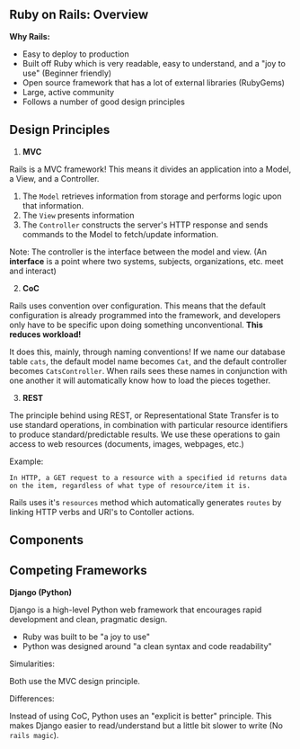 ## Ruby on Rails: Overview

**Why Rails:**

* Easy to deploy to production
* Built off Ruby which is very readable, easy to understand, and a "joy to use" (Beginner friendly)
* Open source framework that has a lot of external libraries (RubyGems)
* Large, active community
* Follows a number of good design principles

## Design Principles  

1. **MVC**

Rails is a MVC framework! This means it divides an application into a Model, a View, and a Controller.

1. The `Model` retrieves information from storage and performs logic upon that information.
2. The `View` presents information
3. The `Controller` constructs the server's HTTP response and sends commands to the Model to fetch/update information.

Note: The controller is the interface between the model and view. (An **interface** is a point where two systems, subjects, organizations, etc. meet and interact)

2. **CoC**

Rails uses convention over configuration. This means that the default configuration is already programmed into the framework, and developers only have to be specific upon doing something unconventional. **This reduces workload!** 

It does this, mainly, through naming conventions! If we name our database table `cats`, the default model name becomes `Cat`, and the default controller becomes `CatsController`. When rails sees these names in conjunction with one another it will automatically know how to load the pieces together.

3. **REST**

The principle behind using REST, or Representational State Transfer is to use standard operations, in combination with particular resource identifiers to produce standard/predictable results. We use these operations to gain access to web resources (documents, images, webpages, etc.)

Example:
```
In HTTP, a GET request to a resource with a specified id returns data 
on the item, regardless of what type of resource/item it is. 
```
Rails uses it's `resources` method which automatically generates `routes` by linking HTTP verbs and URI's to Contoller actions.

## Components

## Competing Frameworks

**Django (Python)**

Django is a high-level Python web framework that encourages rapid development and clean, pragmatic design.

* Ruby was built to be "a joy to use"
* Python was designed around "a clean syntax and code readability"

Simularities:

Both use the MVC design principle. 

Differences:

Instead of using CoC, Python uses an "explicit is better" principle. This makes Django easier to read/understand but a little bit slower to write (No `rails magic`).